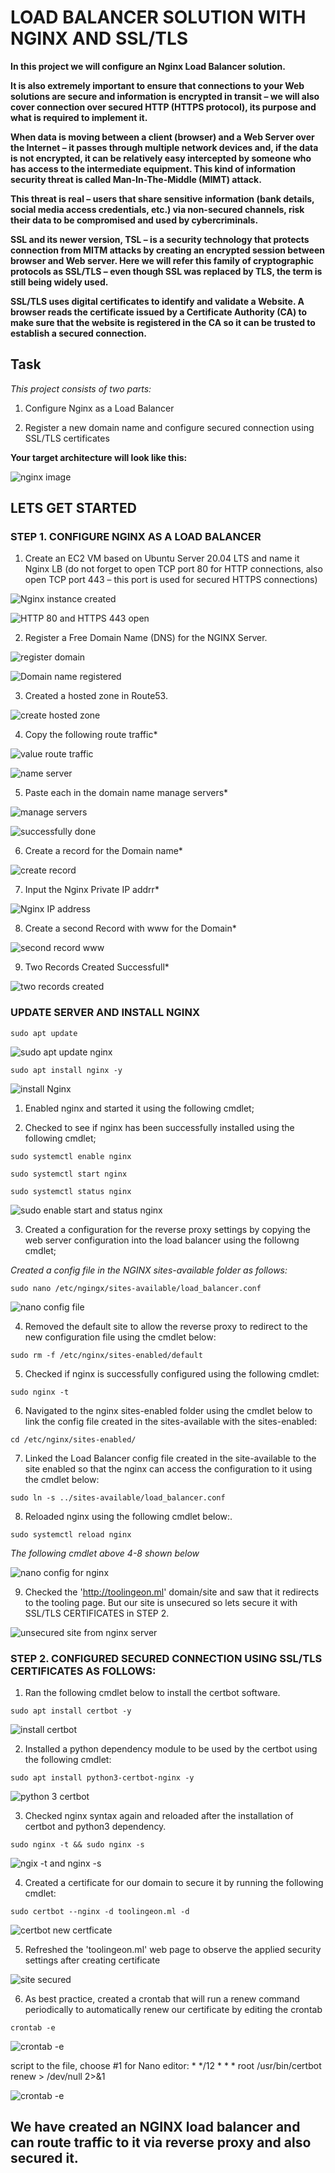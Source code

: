 
# LOAD BALANCER SOLUTION WITH NGINX AND SSL/TLS

**In this project we will configure an Nginx Load Balancer solution.**

**It is also extremely important to ensure that connections to your Web solutions are secure and information is encrypted in transit – we will also cover connection over secured HTTP (HTTPS protocol), its purpose and what is required to implement it.**

**When data is moving between a client (browser) and a Web Server over the Internet – it passes through multiple network devices and, if the data is not encrypted, it can be relatively easy intercepted by someone who has access to the intermediate equipment. This kind of information security threat is called Man-In-The-Middle (MIMT) attack.**

**This threat is real – users that share sensitive information (bank details, social media access credentials, etc.) via non-secured channels, risk their data to be compromised and used by cybercriminals.**

**SSL and its newer version, TSL – is a security technology that protects connection from MITM attacks by creating an encrypted session between browser and Web server. Here we will refer this family of cryptographic protocols as SSL/TLS – even though SSL was replaced by TLS, the term is still being widely used.**

**SSL/TLS uses digital certificates to identify and validate a Website. A browser reads the certificate issued by a Certificate Authority (CA) to make sure that the website is registered in the CA so it can be trusted to establish a secured connection.**

## Task

*This project consists of two parts:*

1. Configure Nginx as a Load Balancer

2. Register a new domain name and configure secured connection using SSL/TLS certificates

**Your target architecture will look like this:**

![nginx image](https://user-images.githubusercontent.com/97651517/160321647-e7f5ec60-b2f6-4c5e-9b64-6ad48d234b82.png)

## LETS GET STARTED

### STEP 1. CONFIGURE NGINX AS A LOAD BALANCER

1. Create an EC2 VM based on Ubuntu Server 20.04 LTS and name it Nginx LB (do not forget to open TCP port 80 for HTTP connections, also open TCP port 443 – this port is used for secured HTTPS connections)

![Nginx instance created](https://user-images.githubusercontent.com/97651517/160321710-1fde4cd3-387f-46f4-8797-3388a553ace5.png)

![HTTP 80 and HTTPS 443 open ](https://user-images.githubusercontent.com/97651517/160321758-bac4e470-f4d5-4e06-826d-de5a7606bfa6.png)

2. Register a Free Domain Name (DNS) for the NGINX Server.

![register domain](https://user-images.githubusercontent.com/97651517/160321820-537447c4-c9ef-4439-ab2f-4a48aa6f9f30.png)

![Domain name registered](https://user-images.githubusercontent.com/97651517/160321862-38032d39-47a3-4284-aadb-fcba9c6c536c.png)

3. Created a hosted zone in Route53.

![create hosted zone](https://user-images.githubusercontent.com/97651517/160321936-c4d6c1eb-7cf3-43a1-8f17-01e6213df679.png)

4. Copy the following route traffic* 

![value route traffic](https://user-images.githubusercontent.com/97651517/160322026-de97d7a9-0d2a-4b01-bf45-e42e92211b98.png)

![name server](https://user-images.githubusercontent.com/97651517/160322097-5e7609f4-85a2-41f8-97eb-478b65594063.png)

5. Paste each in the domain name manage servers*

![manage servers](https://user-images.githubusercontent.com/97651517/160322112-ff7656c9-8373-41ee-8744-af46177bb465.png)

![successfully done](https://user-images.githubusercontent.com/97651517/160324134-56801dd1-7fdd-4a5c-a30b-5956fa7bc69c.png)

6. Create a record for the Domain name*

![create record](https://user-images.githubusercontent.com/97651517/160322243-56e119a2-2c65-4f6e-b8d0-ca45bc6d8eaa.png)

7. Input the Nginx Private IP addrr*

![Nginx IP address](https://user-images.githubusercontent.com/97651517/160322321-4080f9ab-8811-42c8-9978-65678e1cacb9.png)

8. Create a second Record with www for the Domain*

![second record www](https://user-images.githubusercontent.com/97651517/160322390-8377b9ee-81dd-46c3-9675-949759e02bc4.png)

9. Two Records Created Successfull*

![two records created](https://user-images.githubusercontent.com/97651517/160322417-fd1a2136-b280-4a3f-80b0-d202a1dcc095.png)

### UPDATE SERVER AND INSTALL NGINX

`sudo apt update`

![sudo apt update nginx](https://user-images.githubusercontent.com/97651517/160322462-6f00f49c-e171-44ea-8725-3bef6a3f1dd0.png)

`sudo apt install nginx -y`

![install Nginx](https://user-images.githubusercontent.com/97651517/160322547-d419c48f-3cc1-47aa-83f2-c064b144e929.png)

1. Enabled nginx and started it using the following cmdlet;

2. Checked to see if nginx has been successfully installed using the following cmdlet;

`sudo systemctl enable nginx`

`sudo systemctl start nginx`

`sudo systemctl status nginx`

![sudo enable start and status nginx](https://user-images.githubusercontent.com/97651517/160322647-b70ba369-12cb-4bd3-8c48-0dd2394f1475.png)


3. Created a configuration for the reverse proxy settings by copying the web server configuration into the load balancer using the followng cmdlet;

*Created a config file in the NGINX sites-available folder as follows:*

`sudo nano /etc/ngingx/sites-available/load_balancer.conf`

![nano config file](https://user-images.githubusercontent.com/97651517/160322695-cfb07533-a5cc-4d91-8712-5aa04e47a740.png)

4. Removed the default site to allow the reverse proxy to redirect to the new configuration file using the cmdlet below:

`sudo rm -f /etc/nginx/sites-enabled/default`

5. Checked if nginx is successfully configured using the following cmdlet:

`sudo nginx -t`

6. Navigated to the nginx sites-enabled folder using the cmdlet below to link the config file created in the     sites-available with the sites-enabled:

`cd /etc/nginx/sites-enabled/`

7. Linked the Load Balancer config file created in the site-available to the site enabled so that the nginx can access the configuration to it using the cmdlet below:

`sudo ln -s ../sites-available/load_balancer.conf`

8. Reloaded nginx using the following cmdlet below:.

`sudo systemctl reload nginx`

*The following cmdlet above 4-8 shown below*

![nano config for nginx](https://user-images.githubusercontent.com/97651517/160322839-35ac6007-56c1-4134-8182-fcd9a22465cc.png)


9. Checked the 'http://toolingeon.ml' domain/site and saw that it redirects to the tooling page.
   But our site is unsecured so lets secure it with SSL/TLS CERTIFICATES in STEP 2.

![unsecured site from nginx server](https://user-images.githubusercontent.com/97651517/160322935-89acb98f-0954-4e17-8d71-5b25cbacb804.png)


### STEP 2. CONFIGURED SECURED CONNECTION USING SSL/TLS CERTIFICATES AS FOLLOWS:

1. Ran the following cmdlet below to install the certbot software.

`sudo apt install certbot -y`

![install certbot](https://user-images.githubusercontent.com/97651517/160323038-7da13a5e-b9e6-4483-b024-4587bb974c7b.png)

2. Installed a python dependency module to be used by the certbot using the following cmdlet: 

`sudo apt install python3-certbot-nginx -y`

![python 3 certbot](https://user-images.githubusercontent.com/97651517/160323082-41d7e7ff-c8fe-429a-b45b-a180e740c167.png)

3. Checked nginx syntax again and reloaded after the installation of certbot and python3 dependency.

`sudo nginx -t && sudo nginx -s`

![ngix -t and nginx -s](https://user-images.githubusercontent.com/97651517/160323138-78adf5c0-f398-4172-8ed4-9330db4f6cf6.png)

4. Created a certificate for our domain to secure it by running the following cmdlet:

`sudo certbot --nginx -d toolingeon.ml -d`

![certbot new certficate](https://user-images.githubusercontent.com/97651517/160323262-a74e75f8-f1ea-47a7-9c75-72bf6c0a3160.png)

5. Refreshed the 'toolingeon.ml' web page to observe the applied security settings after creating certificate

![site secured](https://user-images.githubusercontent.com/97651517/160323424-6de1f2a9-6bd8-4ac7-a82b-44b9ef535af2.png)


6. As best practice, created a crontab that will run a renew command periodically to automatically renew our certificate by editing the crontab

`crontab -e `

![crontab -e](https://user-images.githubusercontent.com/97651517/160323574-98d3146b-9c18-4ee4-9c0e-ec0b91937b1c.png)

script to the file, choose #1 for Nano editor: * */12 * * * root /usr/bin/certbot renew > /dev/null 2>&1

![crontab -e](https://user-images.githubusercontent.com/97651517/160323574-98d3146b-9c18-4ee4-9c0e-ec0b91937b1c.png)

## We have created an NGINX load balancer and can route traffic to it via reverse proxy and also secured it.
